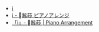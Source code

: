 * [i](https://www.youtube.com/watch?v=XPUnCg3UT48)
* [i - 髥莏 ピアノアレンジ](https://www.youtube.com/watch?v=a8r97FOPQM8)
* [「i」- 髥莏 | Piano Arrangement](https://www.youtube.com/watch?v=BWyvuDlp0c8)
